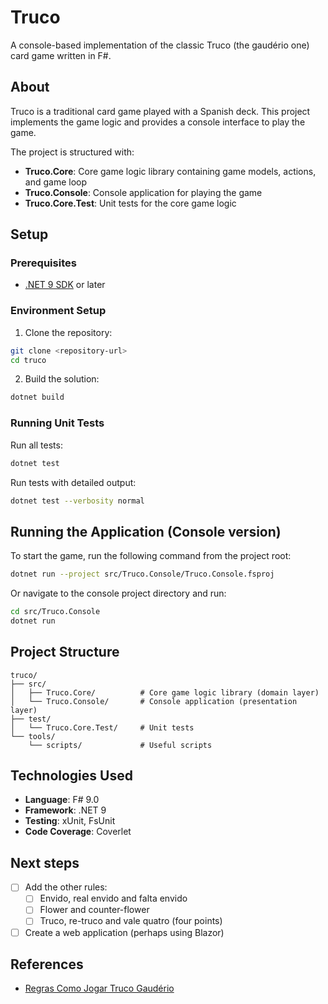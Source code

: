 # Truco

A console-based implementation of the classic Truco (the gaudério one) card game written in F#.

## About

Truco is a traditional card game played with a Spanish deck. This project implements the game logic and provides a console interface to play the game. 

The project is structured with:

- **Truco.Core**: Core game logic library containing game models, actions, and game loop
- **Truco.Console**: Console application for playing the game
- **Truco.Core.Test**: Unit tests for the core game logic


## Setup

### Prerequisites

- [.NET 9 SDK](https://dotnet.microsoft.com/download/dotnet/9.0) or later

### Environment Setup

1. Clone the repository:
```bash
git clone <repository-url>
cd truco
```

2. Build the solution:
```bash
dotnet build
```

### Running Unit Tests

Run all tests:

```bash
dotnet test
```

Run tests with detailed output:

```bash
dotnet test --verbosity normal
```

## Running the Application (Console version)

To start the game, run the following command from the project root:

```bash
dotnet run --project src/Truco.Console/Truco.Console.fsproj
```

Or navigate to the console project directory and run:

```bash
cd src/Truco.Console
dotnet run
```

## Project Structure

```
truco/
├── src/
│   ├── Truco.Core/          # Core game logic library (domain layer)
│   └── Truco.Console/       # Console application (presentation layer)
├── test/
│   └── Truco.Core.Test/     # Unit tests
└── tools/
    └── scripts/             # Useful scripts
```

## Technologies Used

- **Language**: F# 9.0
- **Framework**: .NET 9
- **Testing**: xUnit, FsUnit
- **Code Coverage**: Coverlet

## Next steps

- [ ] Add the other rules:
  - [ ] Envido, real envido and falta envido
  - [ ] Flower and counter-flower
  - [ ] Truco, re-truco and vale quatro (four points)
- [ ] Create a web application (perhaps using Blazor)

## References

- [Regras Como Jogar Truco Gaudério](https://www.jogatina.com/regras-como-jogar-truco-gauderio.html)
